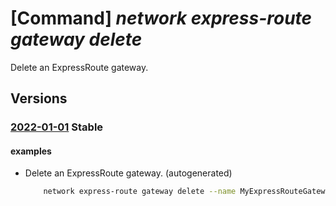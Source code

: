 # [Command] _network express-route gateway delete_

Delete an ExpressRoute gateway.

## Versions

### [2022-01-01](/Resources/mgmt-plane/L3N1YnNjcmlwdGlvbnMve30vcmVzb3VyY2Vncm91cHMve30vcHJvdmlkZXJzL21pY3Jvc29mdC5uZXR3b3JrL2V4cHJlc3Nyb3V0ZWdhdGV3YXlzL3t9/2022-01-01.xml) **Stable**

<!-- mgmt-plane /subscriptions/{}/resourcegroups/{}/providers/microsoft.network/expressroutegateways/{} 2022-01-01 -->

#### examples

- Delete an ExpressRoute gateway. (autogenerated)
    ```bash
        network express-route gateway delete --name MyExpressRouteGateway --resource-group MyResourceGroup
    ```
